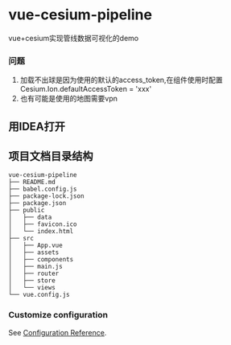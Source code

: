 # vue-cesium-pipeline
vue+cesium实现管线数据可视化的demo

### 问题
1. 加载不出球是因为使用的默认的access_token,在组件使用时配置Cesium.Ion.defaultAccessToken = 'xxx'
2. 也有可能是使用的地图需要vpn

## 用IDEA打开

## 项目文档目录结构
```
vue-cesium-pipeline
├── README.md
├── babel.config.js
├── package-lock.json
├── package.json
├── public
│   ├── data
│   ├── favicon.ico
│   └── index.html
├── src
│   ├── App.vue
│   ├── assets
│   ├── components
│   ├── main.js
│   ├── router
│   ├── store
│   └── views
└── vue.config.js
```
### Customize configuration
See [Configuration Reference](https://cli.vuejs.org/config/).
